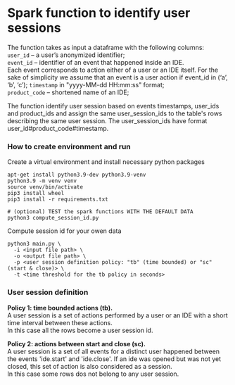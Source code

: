 # Spark function to identify user sessions

The function takes as input a dataframe with the following columns:  
`user_id` – a user’s anonymized identifier;  
`event_id` – identifier of an event that happened inside an IDE.  
Each event corresponds to action either of a user or an IDE itself. 
For the sake of simplicity we assume that an event is a user action if event_id in (‘a’, ‘b’, ‘c’);
`timestamp` in "yyyy-MM-dd HH:mm:ss" format;  
`product_code` – shortened name of an IDE;

The function identify user session based on events timestamps, user_ids and product_ids
and assign the same user_session_ids to the table's rows describing the same user session.
The user_session_ids have format user_id#product_code#timestamp.

### How to create environment and run
Create a virtual environment and install necessary python packages
```shell
apt-get install python3.9-dev python3.9-venv
python3.9 -m venv venv
source venv/bin/activate
pip3 install wheel
pip3 install -r requirements.txt

# (optional) TEST the spark functions WITH THE DEFAULT DATA
python3 compute_session_id.py
```

Compute session id for your owen data
```shell
python3 main.py \
  -i <input file path> \
  -o <output file path> \
  -p <user session definition policy: "tb" (time bounded) or "sc" (start & close)> \
  -t <time threshold for the tb policy in seconds>
```

### User session definition

**Policy 1: time bounded actions (tb).**  
A user session is a set of actions performed by a user or an IDE
with a short time interval between these actions.  
In this case all the rows become a user session id.

**Policy 2: actions between start and close (sc).**  
A user session is a set of all events for a distinct user happened 
between the events 'ide.start' and 'ide.close'. 
If an ide was opened but was not yet closed, this set of action is also considered as a session.  
In this case some rows dos not belong to any user session.
